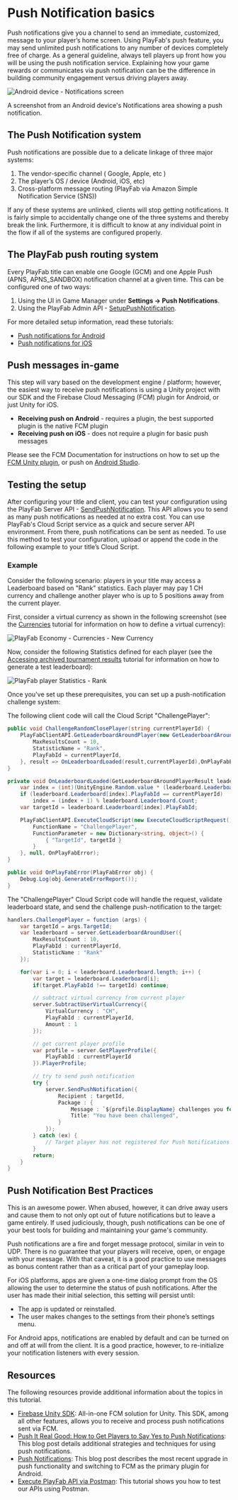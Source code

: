 # Push Notification basics

Push notifications give you a channel to send an immediate, customized, message to your player’s home screen. Using PlayFab's push feature, you may send unlimited push notifications to any number of devices completely free of charge. As a general guideline, always tell players up front how you will be using the push notification service. Explaining how your game rewards or communicates via push notification can be the difference in building community engagement versus driving players away.

![Android device - Notifications screen](../media/tutorials/android-notifications-screen.png)  

A screenshot from an Android device's Notifications area showing a push notification.

## The Push Notification system

Push notifications are possible due to a delicate linkage of three major systems:

1. The vendor-specific channel ( Google, Apple, etc )
2. The player’s OS / device (Android, iOS, etc)
3. Cross-platform message routing (PlayFab via Amazon Simple Notification Service (SNS))

If any of these systems are unlinked, clients will stop getting notifications. It is fairly simple to accidentally change one of the three systems and thereby break the link. Furthermore, it is difficult to know at any individual point in the flow if all of the systems are configured properly.

## The PlayFab push routing system

Every PlayFab title can enable one Google (GCM) and one Apple Push (APNS, APNS_SANDBOX) notification channel at a given time. This can be configured one of two ways:

1. Using the UI in Game Manager under **Settings -> Push Notifications**.
2. Using the PlayFab Admin API - [SetupPushNotification](https://api.playfab.com/documentation/Admin/method/SetupPushNotification).

For more detailed setup information, read these tutorials:

- [Push notifications for Android](push-notifications-for-android.md)
- [Push notifications for iOS](push-notifications-for-ios.md)

## Push messages in-game

This step will vary based on the development engine / platform; however, the easiest way to receive push notifications is using a Unity project with our SDK and the Firebase Cloud Messaging (FCM) plugin for Android, or just Unity for iOS.

- **Receiving push on Android** - requires a plugin, the best supported plugin is the native FCM plugin
- **Receiving push on iOS** - does not require a plugin for basic push messages

Please see the FCM Documentation for instructions on how to set up the [FCM Unity plugin](https://firebase.google.com/docs/cloud-messaging/unity/client), or push on [Android Studio](https://firebase.google.com/docs/cloud-messaging/android/client).

## Testing the setup

After configuring your title and client, you can test your configuration using the PlayFab Server API - [SendPushNotification](http://api.playfab.com/documentation/Server/method/SendPushNotification). This API allows you to send as many push notifications as needed at no extra cost. You can use PlayFab's Cloud Script service as a quick and secure server API environment. From there, push notifications can be sent as needed. To use this method to test your configuration, upload or append the code in the following example to your title’s Cloud Script.

### Example

Consider the following scenario: players in your title may access a Leaderboard based on "Rank" statistics. Each player may pay 1 CH currency and challenge another player who is up to 5 positions away from the current player.

First, consider a virtual currency as shown in the following screenshot (see the [Currencies](https://api.playfab.com/docs/tutorials/landing-commerce/currencies) tutorial for information on how to define a virtual currency):

![PlayFab Economy - Currencies - New Currency](../media/tutorials/playfab-new-currency.png)

Now, consider the following Statistics defined for each player (see the [Accessing archived tournament results](https://api.playfab.com/docs/tutorials/landing-tournaments/result-archive) tutorial for information on how to generate a test leaderboard):

![PlayFab player Statistics - Rank](../media/tutorials/playfab-statistics-player-rank.png)  

Once you've set up these prerequisites, you can set up a push-notification challenge system:

The following client code will call the Cloud Script "ChallengePlayer":

```csharp
public void ChallengeRandomClosePlayer(string currentPlayerId) {
    PlayFabClientAPI.GetLeaderboardAroundPlayer(new GetLeaderboardAroundPlayerRequest() {
        MaxResultsCount = 10,
        StatisticName = "Rank",
        PlayFabId = currentPlayerId,
    }, result => OnLeaderboardLoaded(result,currentPlayerId),OnPlayFabError);
}

private void OnLeaderboardLoaded(GetLeaderboardAroundPlayerResult leaderboard, string currentPlayerId) {
    var index = (int)(UnityEngine.Random.value * (leaderboard.Leaderboard.Count-1));
    if (leaderboard.Leaderboard[index].PlayFabId == currentPlayerId)
        index = (index + 1) % leaderboard.Leaderboard.Count;
    var targetId = leaderboard.Leaderboard[index].PlayFabId;

    PlayFabClientAPI.ExecuteCloudScript(new ExecuteCloudScriptRequest() {
        FunctionName = "ChallengePlayer",
        FunctionParameter = new Dictionary<string, object>() {
            { "TargetId", targetId }
        }
    }, null, OnPlayFabError);
}

public void OnPlayFabError(PlayFabError obj) {
    Debug.Log(obj.GenerateErrorReport());
}
```

The "ChallengePlayer" Cloud Script code will handle the request, validate leaderboard state, and send the challenge push-notification to the target:

```csharp
handlers.ChallengePlayer = function (args) {
    var targetId = args.TargetId;
    var leaderboard = server.GetLeaderboardAroundUser({
        MaxResultsCount : 10,
        PlayFabId : currentPlayerId,
        StatisticName : "Rank"
    });

    for(var i = 0; i < leaderboard.Leaderboard.length; i++) {
        var target = leaderboard.Leaderboard[i];
        if(target.PlayFabId !== targetId) continue;

        // subtract virtual currency from current player
        server.SubtractUserVirtualCurrency({
            VirtualCurrency : "CH",
            PlayFabId : currentPlayerId,
            Amount : 1
        });

        // get current player profile
        var profile = server.GetPlayerProfile({
            PlayFabId : currentPlayerId
        }).PlayerProfile;

        // try to send push notification
        try {
            server.SendPushNotification({
                Recipient : targetId,
                Package : {
                    Message : `${profile.DisplayName} challenges you for a battle!`,
                    Title: "You have been challenged",
                }
            });
        } catch (ex) {
            // Target player has not registered for Push Notifications
        }
        return;
    }
}
```

## Push Notification Best Practices

This is an awesome power. When abused, however, it can drive away users and cause them to not only opt out of future notifications but to leave a game entirely. If used judiciously, though, push notifications can be one of your best tools for building and maintaining your game's community.

Push notifications are a fire and forget message protocol, similar in vein to UDP. There is no guarantee that your players will receive, open, or engage with your message. With that caveat, it is a good practice to use messages as bonus content rather than as a critical part of your gameplay loop.

For iOS platforms, apps are given a one-time dialog prompt from the OS allowing the user to determine the status of push notifications. After the user has made their initial selection, this setting will persist until:

- The app is updated or reinstalled.
- The user makes changes to the settings from their phone’s settings menu.

For Android apps, notifications are enabled by default and can be turned on and off at will from the client. It is a good practice, however, to re-initialize your notification listeners with every session.

## Resources

The following resources provide additional information about the topics in this tutorial.

- [Firebase Unity SDK](https://firebase.google.com/docs/unity/setup): All-in-one FCM solution for Unity. This SDK, among all other features, allows you to receive and process push notifications sent via FCM.
- [Push It Real Good: How to Get Players to Say Yes to Push Notifications](https://blog.playfab.com/blog/push-it-real-good-how-get-players-say-yes-push-notifications/): This blog post details additional strategies and techniques for using push notifications.
- [Push Notifications](https://blog.playfab.com/blog/push-sep-17): This blog post describes the most recent upgrade in push functionality and switching to FCM as the primary plugin for Android.
- [Execute PlayFab API via Postman](https://api.playfab.com/docs/tutorials/execute-playfab-api-via-postman): This tutorial shows you how to test our APIs using Postman.
